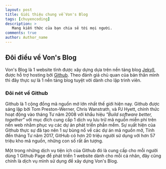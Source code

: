```yaml
---
layout: post
title: Giới thiệu chung về Von's Blog
tags: [chuyencoding]
description: >
   Mang kiến thức của bạn chia sẻ tới mọi người.
comments: true
author: Author_name
---
```

## **Đôi điều về Von's Blog**
Von's Blog là 1 website tĩnh được xây dựng dựa trên nền tảng blog [Jekyll](https://jekyllrb.com/), được hỗ trợ hosting bởi [Github](https://github.com). Theo đánh giá chủ quan của bản thân mình thì đây thực sự là 1 nền tảng blog tuyệt vời dành cho lập trình viên.
### Đôi nét về Github
Github là 1 cộng đồng mã nguồn mở lớn nhất thế giới hiện nay. Github được sáng lập bởi Tom Preston-Werner, Chris Wanstrath, và PJ Hyett, chính thức hoạt động vào tháng Tư năm 2008 với khẩu hiệu *"Build software better, together"* với mục đích cung cấp 1 dịch vụ lưu trữ mã nguồn miễn phí trên nền web nhằm phục vụ các dự án phát triển phần mềm. Sự xuất hiện của Github thực sự đã tạo nên 1 sự bùng nổ về các dự án mã nguồn mở, Tính đến tháng Tư năm 2017, GitHub có hơn 20 triệu người sử dụng với hơn 57 triệu kho mã nguồn, những con số rất ấn tượng.

Một trong những dịch vụ tiện ích của Github đó là cung cấp cho mỗi người dùng 1 Github Page để phát triển 1 website dành cho mỗi cá nhân, đây cũng chính là dịch vụ mình sử dụng để xây dựng Von's Blog.

